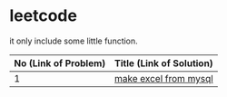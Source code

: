 # leetcode

it only include some little function.

| No (Link of Problem) | Title (Link of Solution)                 |
| -------------------- | ---------------------------------------- |
| 1                    | [make excel from mysql](https://github.com/WolfgangBai/Python-Demo/blob/master/make_excel_from_mysql.py) |


